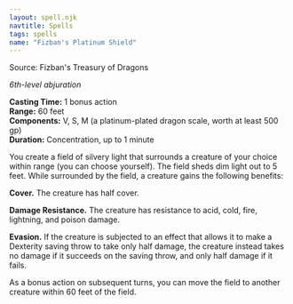```yaml
---
layout: spell.njk
navtitle: Spells
tags: spells
name: "Fizban's Platinum Shield"
---
```

Source: Fizban's Treasury of Dragons

_6th-level abjuration_

**Casting Time:** 1 bonus action  
**Range:** 60 feet  
**Components:** V, S, M (a platinum-plated dragon scale, worth at least 500 gp)  
**Duration:** Concentration, up to 1 minute

You create a field of silvery light that surrounds a creature of your choice within range (you can choose yourself). The field sheds dim light out to 5 feet. While surrounded by the field, a creature gains the following benefits:

**Cover.** The creature has half cover.

**Damage Resistance.** The creature has resistance to acid, cold, fire, lightning, and poison damage.

**Evasion.** If the creature is subjected to an effect that allows it to make a Dexterity saving throw to take only half damage, the creature instead takes no damage if it succeeds on the saving throw, and only half damage if it fails.

As a bonus action on subsequent turns, you can move the field to another creature within 60 feet of the field.